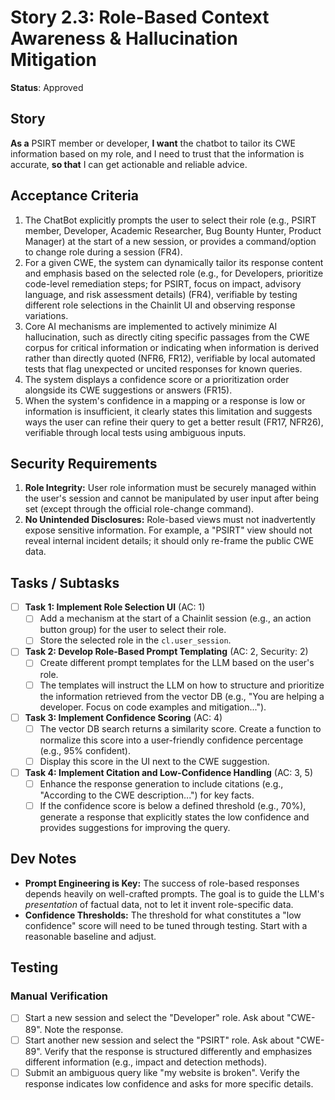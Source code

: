 # Story 2.3: Role-Based Context Awareness & Hallucination Mitigation

**Status**: Approved

## Story

**As a** PSIRT member or developer,
**I want** the chatbot to tailor its CWE information based on my role, and I need to trust that the information is accurate,
**so that** I can get actionable and reliable advice.

## Acceptance Criteria

1.  The ChatBot explicitly prompts the user to select their role (e.g., PSIRT member, Developer, Academic Researcher, Bug Bounty Hunter, Product Manager) at the start of a new session, or provides a command/option to change role during a session (FR4).
2.  For a given CWE, the system can dynamically tailor its response content and emphasis based on the selected role (e.g., for Developers, prioritize code-level remediation steps; for PSIRT, focus on impact, advisory language, and risk assessment details) (FR4), verifiable by testing different role selections in the Chainlit UI and observing response variations.
3.  Core AI mechanisms are implemented to actively minimize AI hallucination, such as directly citing specific passages from the CWE corpus for critical information or indicating when information is derived rather than directly quoted (NFR6, FR12), verifiable by local automated tests that flag unexpected or uncited responses for known queries.
4.  The system displays a confidence score or a prioritization order alongside its CWE suggestions or answers (FR15).
5.  When the system's confidence in a mapping or a response is low or information is insufficient, it clearly states this limitation and suggests ways the user can refine their query to get a better result (FR17, NFR26), verifiable through local tests using ambiguous inputs.

## Security Requirements

1.  **Role Integrity:** User role information must be securely managed within the user's session and cannot be manipulated by user input after being set (except through the official role-change command).
2.  **No Unintended Disclosures:** Role-based views must not inadvertently expose sensitive information. For example, a "PSIRT" view should not reveal internal incident details; it should only re-frame the public CWE data.

## Tasks / Subtasks

-   [ ] **Task 1: Implement Role Selection UI** (AC: 1)
    -   [ ] Add a mechanism at the start of a Chainlit session (e.g., an action button group) for the user to select their role.
    -   [ ] Store the selected role in the `cl.user_session`.
-   [ ] **Task 2: Develop Role-Based Prompt Templating** (AC: 2, Security: 2)
    -   [ ] Create different prompt templates for the LLM based on the user's role.
    -   [ ] The templates will instruct the LLM on how to structure and prioritize the information retrieved from the vector DB (e.g., "You are helping a developer. Focus on code examples and mitigation...").
-   [ ] **Task 3: Implement Confidence Scoring** (AC: 4)
    -   [ ] The vector DB search returns a similarity score. Create a function to normalize this score into a user-friendly confidence percentage (e.g., 95% confident).
    -   [ ] Display this score in the UI next to the CWE suggestion.
-   [ ] **Task 4: Implement Citation and Low-Confidence Handling** (AC: 3, 5)
    -   [ ] Enhance the response generation to include citations (e.g., "According to the CWE description...") for key facts.
    -   [ ] If the confidence score is below a defined threshold (e.g., 70%), generate a response that explicitly states the low confidence and provides suggestions for improving the query.

## Dev Notes

* **Prompt Engineering is Key:** The success of role-based responses depends heavily on well-crafted prompts. The goal is to guide the LLM's *presentation* of factual data, not to let it invent role-specific data.
* **Confidence Thresholds:** The threshold for what constitutes a "low confidence" score will need to be tuned through testing. Start with a reasonable baseline and adjust.

## Testing

### Manual Verification

-   [ ] Start a new session and select the "Developer" role. Ask about "CWE-89". Note the response.
-   [ ] Start another new session and select the "PSIRT" role. Ask about "CWE-89". Verify that the response is structured differently and emphasizes different information (e.g., impact and detection methods).
-   [ ] Submit an ambiguous query like "my website is broken". Verify the response indicates low confidence and asks for more specific details.